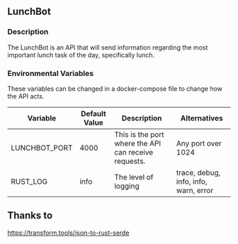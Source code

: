 ## LunchBot
### Description
The LunchBot is an API that will send information regarding the most important lunch task of the day, specifically lunch.

### Environmental Variables
These variables can be changed in a docker-compose file to change how the API acts.

| Variable | Default Value | Description | Alternatives | 
| --- | --- | --- | --- |
| LUNCHBOT_PORT | 4000 | This is the port where the API can receive requests. | Any port over 1024 |
| RUST_LOG | info | The level of logging | trace, debug, info, info, warn, error | 






## Thanks to
https://transform.tools/json-to-rust-serde